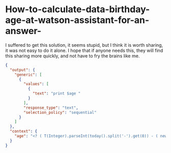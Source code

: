 # How-to-calculate-data-birthday-age-at-watson-assistant-for-an-answer-

I suffered to get this solution, it seems stupid, but I think it is worth sharing, it was not easy to do it alone.
I hope that if anyone needs this, they will find this sharing more quickly, and not have to fry the brains like me.

```json
{
  "output": {
    "generic": [
      {
        "values": [
          {
            "text": "print $age "
          }
        ],
        "response_type": "text",
        "selection_policy": "sequential"
      }
    ]
  },
  "context": {
    "age": "<? ( T(Integer).parseInt(today().split('-').get(0)) - ( new Date(2007,06,06).year ) ) ?>"
  }
}
```
